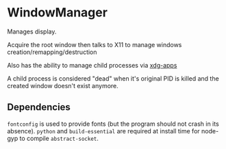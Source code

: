# WindowManager

Manages display.

Acquire the root window then talks to X11 to manage windows creation/remapping/destruction

Also has the ability to manage child processes via [xdg-apps](https://www.npmjs.com/package/xdg-apps)

A child process is considered "dead" when it's original PID is killed and the created window doesn't exist anymore.

## Dependencies

`fontconfig` is used to provide fonts (but the program should not crash in its absence).
`python` and `build-essential` are required at install time for node-gyp to compile `abstract-socket`.
